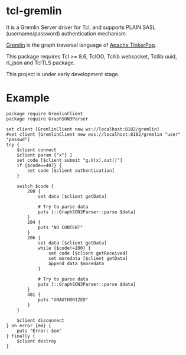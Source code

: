 tcl-gremlin
=====

It is a Gremlin Server driver for Tcl, and supports PLAIN 
SASL (username/password) authentication mechanism.

[Gremlin](https://tinkerpop.apache.org/gremlin.html) is the graph traversal 
language of [Apache TinkerPop](https://tinkerpop.apache.org/).

This package requires Tcl >= 8.6, TclOO, Tcllib websocket, Tcllib uuid,
rl_json and TclTLS package.

This project is under early development stage.


Example
=====

    package require GremlinClient
    package require GraphSON3Parser

    set client [GremlinClient new ws://localhost:8182/gremlin]
    #set client [GremlinClient new wss://localhost:8182/gremlin "user" "passwd"]
    try {
        $client connect
        $client param {"x"} 1
        set code [$client submit "g.V(x).out()"]
        if {$code==407} {
            set code [$client authentication]
        }

        switch $code {
            200 {
                set data [$client getData]

                # Try to parse data
                puts [::GraphSON3Parser::parse $data]
            } 
            204 {
                puts "NO CONTENT"
            }
            206 {
                set data [$client getData]
                while {$code!=200} {
                    set code [$client getReceived]
                    set moredata [$client getData]
                    append data $moredata
                }

                # Try to parse data
                puts [::GraphSON3Parser::parse $data]
            }
            401 {
                puts "UNAUTHORIZED"
            }
        }

        $client disconnect
    } on error {em} {
        puts "Error: $em"
    } finally {
        $client destroy
    }

